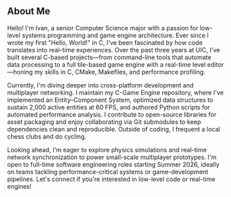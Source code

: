 ## About Me

Hello! I'm Ivan, a senior Computer Science major with a passion for low-level systems programming and game engine architecture. Ever since I wrote my first "Hello, World!" in C, I've been fascinated by how code translates into real-time experiences. Over the past three years at UIC, I've built several C-based projects—from command-line tools that automate data processing to a full tile-based game engine with a real-time level editor—honing my skills in C, CMake, Makefiles, and performance profiling.

Currently, I'm diving deeper into cross-platform development and multiplayer networking. I maintain my C-Game Engine repository, where I've implemented an Entity–Component System, optimized data structures to sustain 2,000 active entities at 60 FPS, and authored Python scripts for automated performance analysis. I contribute to open-source libraries for asset packaging and enjoy collaborating via Git submodules to keep dependencies clean and reproducible. Outside of coding, I frequent a local chess clubs and do cycling.

Looking ahead, I'm eager to explore physics simulations and real-time network synchronization to power small-scale multiplayer prototypes. I'm open to full-time software engineering roles starting Summer 2026, ideally on teams tackling performance-critical systems or game-development pipelines. Let's connect if you're interested in low-level code or real-time engines!
